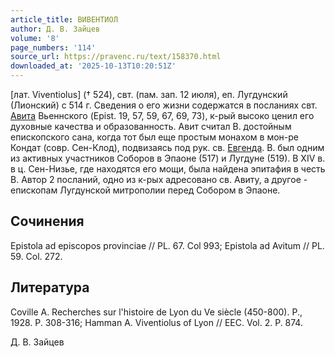 ```yaml
---
article_title: ВИВЕНТИОЛ
author: Д. В. Зайцев
volume: '8'
page_numbers: '114'
source_url: https://pravenc.ru/text/158370.html
downloaded_at: '2025-10-13T10:20:51Z'
---
```


[лат. Viventiolus] († 524), свт. (пам. зап. 12 июля), еп. Лугдунский (Лионский) с 514 г. Сведения о его жизни содержатся в посланиях свт. [Авита](<https://pravenc.ru/text/АВИТ Алцим Экдиций.html>) Вьеннского (Epist. 19, 57, 59, 67, 69, 73), к-рый высоко ценил его духовные качества и образованность. Авит считал В. достойным епископского сана, когда тот был еще простым монахом в мон-ре Кондат (совр. Сен-Клод), подвизаясь под рук. св. [Евгенда](https://pravenc.ru/text/Евгенда.html). В. был одним из активных участников Соборов в Эпаоне (517) и Лугдуне (519). В XIV в. в ц. Сен-Низье, где находятся его мощи, была найдена эпитафия в честь В. Автор 2 посланий, одно из к-рых адресовано св. Авиту, а другое - епископам Лугдунской митрополии перед Собором в Эпаоне.

## Сочинения

Epistola ad episcopos provinciae // PL. 67. Col 993; Epistola ad Avitum // PL. 59. Col. 272.

## Литература

Coville A. Recherches sur l'histoire de Lyon du Ve siècle (450-800). P., 1928. P. 308-316; Hamman A. Viventiolus of Lyon // EEC. Vol. 2. P. 874.

Д. В. Зайцев
